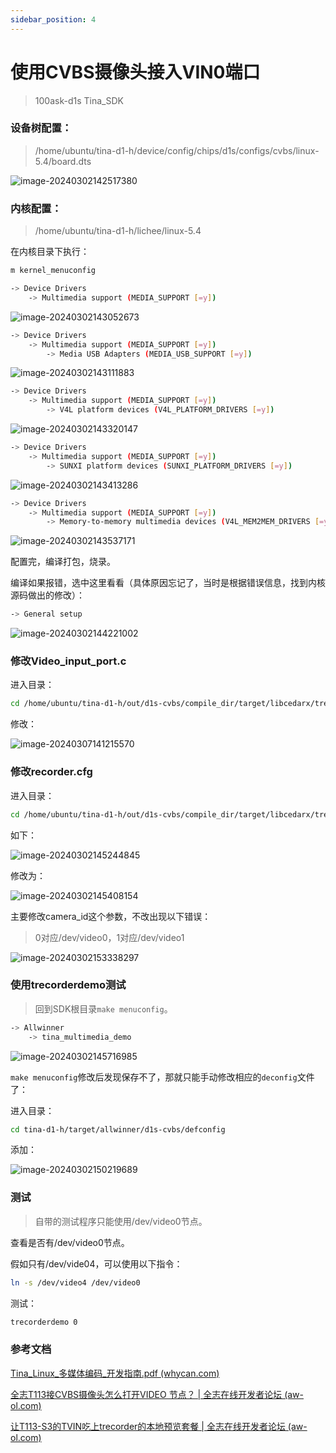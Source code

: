 ```yaml
---
sidebar_position: 4
---
```

# 使用CVBS摄像头接入VIN0端口

> 100ask-d1s    Tina_SDK

### 设备树配置：

> /home/ubuntu/tina-d1-h/device/config/chips/d1s/configs/cvbs/linux-5.4/board.dts

![image-20240302142517380](images/image-20240302142517380.png)

### 内核配置：

> /home/ubuntu/tina-d1-h/lichee/linux-5.4

在内核目录下执行：

~~~bash
m kernel_menuconfig
~~~

~~~bash
-> Device Drivers
	-> Multimedia support (MEDIA_SUPPORT [=y])
~~~

![image-20240302143052673](images/image-20240302143052673.png)

~~~bash
-> Device Drivers
	-> Multimedia support (MEDIA_SUPPORT [=y])
		-> Media USB Adapters (MEDIA_USB_SUPPORT [=y])
~~~

![image-20240302143111883](images/image-20240302143111883.png)

~~~bash
-> Device Drivers
	-> Multimedia support (MEDIA_SUPPORT [=y])
		-> V4L platform devices (V4L_PLATFORM_DRIVERS [=y])
~~~

![image-20240302143320147](images/image-20240302143320147.png)

~~~bash
-> Device Drivers
	-> Multimedia support (MEDIA_SUPPORT [=y])
		-> SUNXI platform devices (SUNXI_PLATFORM_DRIVERS [=y])
~~~

![image-20240302143413286](images/image-20240302143413286.png)

~~~bash
-> Device Drivers
	-> Multimedia support (MEDIA_SUPPORT [=y])
		-> Memory-to-memory multimedia devices (V4L_MEM2MEM_DRIVERS [=y])
~~~

![image-20240302143537171](images/image-20240302143537171.png)

配置完，编译打包，烧录。

编译如果报错，选中这里看看（具体原因忘记了，当时是根据错误信息，找到内核源码做出的修改）：

~~~bash
-> General setup
~~~

![image-20240302144221002](images/image-20240302144221002.png)

### 修改Video_input_port.c

进入目录：

~~~bash
cd /home/ubuntu/tina-d1-h/out/d1s-cvbs/compile_dir/target/libcedarx/trecorder/
~~~

修改：

![image-20240307141215570](images/image-20240307141215570.png)

### 修改recorder.cfg

进入目录：

~~~bash
cd /home/ubuntu/tina-d1-h/out/d1s-cvbs/compile_dir/target/libcedarx/trecorder/
~~~

如下：

![image-20240302145244845](images/image-20240302145244845.png)

修改为：

![image-20240302145408154](images/image-20240302145408154.png)

主要修改camera_id这个参数，不改出现以下错误：

> 0对应/dev/video0，1对应/dev/video1

![image-20240302153338297](images/image-20240302153338297.png)

### 使用trecorderdemo测试

> 回到SDK根目录`make menuconfig`。

~~~bash
-> Allwinner
	-> tina_multimedia_demo
~~~

![image-20240302145716985](images/image-20240302145716985.png)

`make menuconfig`修改后发现保存不了，那就只能手动修改相应的`deconfig`文件了：

进入目录：

~~~bash
cd tina-d1-h/target/allwinner/d1s-cvbs/defconfig
~~~

添加：

![image-20240302150219689](images/image-20240302150219689.png)

### 测试

> 自带的测试程序只能使用/dev/video0节点。

查看是否有/dev/video0节点。

假如只有/dev/vide04，可以使用以下指令：

~~~bash
ln -s /dev/video4 /dev/video0
~~~

测试：

~~~bash
trecorderdemo 0
~~~

### 参考文档

[Tina_Linux_多媒体编码_开发指南.pdf (whycan.com)](https://whycan.com/files/202202/A133_documents/基础组件开发指南/Tina_Linux_多媒体编码_开发指南.pdf)

[全志T113接CVBS摄像头怎么打开VIDEO 节点？ | 全志在线开发者论坛 (aw-ol.com)](https://bbs.aw-ol.com/topic/3147/全志t113接cvbs摄像头怎么打开video-节点/8)

[让T113-S3的TVIN吃上trecorder的本地预览套餐 | 全志在线开发者论坛 (aw-ol.com)](https://bbs.aw-ol.com/topic/2103/让t113-s3的tvin吃上trecorder的本地预览套餐)

